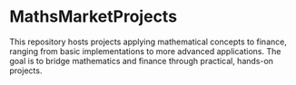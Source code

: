 # MathsMarketProjects
This repository hosts projects applying mathematical concepts to finance, ranging from basic implementations to more advanced applications. The goal is to bridge mathematics and finance through practical, hands-on projects.
